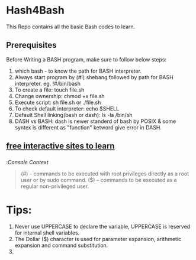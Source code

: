 # Hash4Bash
This Repo contains all the basic Bash codes to learn.

## Prerequisites
Before Writing a BASH program, make sure to follow below steps:

1. which bash - to know the path for BASH interpreter.
2. Always start program by (#!) shebang followed by path for BASH interpreter.
eg. !#/bin/bash
3. To create a file: touch file.sh
4. Change ownership: chmod +x file.sh
5. Execute script: sh file.sh or ./file.sh
6. To check default interpreter: echo $SHELL
7. Default Shell linking(bash or dash): ls -la /bin/sh
8. DASH vs BASH: dash is newer standerd of bash by POSIX & some syntex is different as "function" ketword give error in DASH.

## [free interactive sites to learn](https://www.learnshell.org/)

###
:*Console Context*
> (#) – commands to be executed with root privileges directly as a root user or by sudo command.
> ($) – commands to be executed as a regular non-privileged user.

# Tips:
1. Never use UPPERCASE to declare the variable, UPPERCASE is reserved for internal shell variables.
2. The Dollar ($) character is used for parameter expansion, arithmetic expansion and command substitution.
3. 
